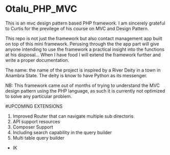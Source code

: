 # Otalu_PHP_MVC

This is an mvc design pattern based PHP framework. 
I am sincerely grateful to Curtis for the previlege of his course on MVC and Design Pattern. 
 
This repo is not just the framework but also contact management app built on top of this mini framework.
Perusing through the the app part will give anyone intending to use the framework a practical insight into the functions
at his disposal... When I have food I will extend the framework further and write a proper documentation.

The name: the name of the project is inspired by a River Deity in a town in Anambra State. The deity is know to have Python as its 
messenger.

NB: This framework came out of months of trying to understand the MVC design pattern using the PHP language,
as such it is currently not optimized to solve any particular problem. 

#UPCOMING EXTENSIONS
1. Improved Router that can navigate multiple sub directoris
2. API support resources
3. Composer Support
4. Including search capability in the query builder
5. Multi table query builder

- IK
